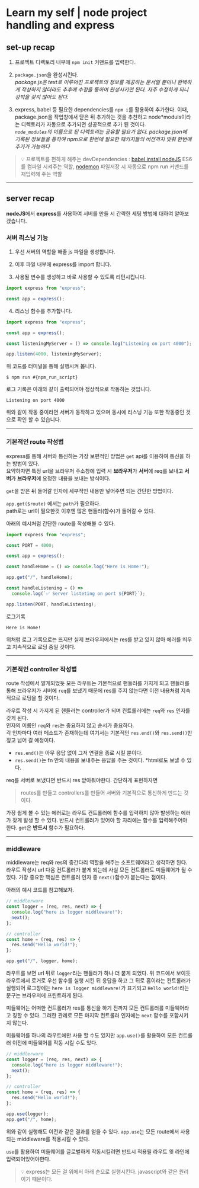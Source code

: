 # Learn my self | node project handling and express

## set-up recap

1. 프로젝트 디렉토리 내부에 `npm init` 커맨드를 입력한다.

2. `package.json`을 완성시킨다.  
   _package.js은 text로 이루어진 프로젝트의 정보를 제공하는 문서일 뿐이니 완벽하게 작성하지 않더라도 추후에 수정을 통하여 완성시키면 된다. 자주 수정하게 되니 강박을 갖지 않아도 된다._
3. express, babel 등 필요한 dependencies를 `npm i`를 활용하여 추가한다. 이때, package.json을 작업창에서 닫은 뒤 추가하는 것을 추천하고 node\*moduls이라는 디렉토리가 자동으로 추가되면 성공적으로 추가 된 것이다.  
   _`node_modules`의 이름으로 된 디렉토리는 공유할 필요가 없다. package.json에 기록된 정보들을 통하여 npm으로 한번에 필요한 패키지들의 버전까지 맞춰 한번에 추가가 가능하다_

> 💡 프로젝트를 편하게 해주는 devDependencies : [babel install nodeJS](https://babeljs.io/setup#installation) ES6를 컴파일 시켜주는 역할, [nodemon](https://babeljs.io/setup#installation) 파일저장 시 자동으로 npm run 커맨드를 재입력해 주는 역할

---

## server recap

**nodeJS**에서 **express**를 사용하여 서버를 만들 시 간략한 세팅 방법에 대하여 알아보겠습니다.

### 서버 리스닝 기능

1. 우선 서버의 역할을 해줄 js 파일을 생성합니다.

2. 이후 파일 내부에 express를 import 합니다.

3. 사용될 변수를 생성하고 바로 사용할 수 있도록 리턴시킵니다.

```jsx
import express from "express";

const app = express();
```

4. 리스닝 함수를 추가합니다.

```jsx
import express from "express";

const app = express();

const listeningMyServer = () => console.log("Listening on port 4000");

app.listen(4000, listeningMyServer);
```

위 코드를 터미널을 통해 실행시켜 봅니다.

```
$ npm run #{npm_run_script}
```

로그 기록은 아래와 같이 출력되어야 정상적으로 작동하는 것입니다.

```log
Listening on port 4000
```

위와 같이 작동 중이라면 서버가 동작하고 있으며 동시에 리스닝 기능 또한 작동중인 것으로 확인 할 수 있습니다.

---

### 기본적인 route 작성법

express를 통해 서버와 통신하는 가장 보편적인 방법은 `get` api를 이용하여 통신을 하는 방법이 있다.  
요약하자면 특정 url을 브라우저 주소창에 입력 시 **브라우저**가 **서버**에 req를 보내고 **서버**가 **브라우저**에 요청한 내용을 보내는 방식이다.

`get`을 받은 뒤 들어갈 인자에 세부적인 내용만 넣어주면 되는 간단한 방법이다.

`app.get($route)` 에서는 `path`가 필요하다.  
path로는 url이 필요한것 이후엔 많은 핸들러(함수)가 들어갈 수 있다.

아래의 예시처럼 간단한 route를 작성해볼 수 있다.

```jsx
import express from "express";

const PORT = 4000;

const app = express();

const handleHome = () => console.log("Here is Home!");

app.get("/", handleHome);

const handleListening = () =>
  console.log(`✅ Server listeting on port ${PORT}`);

app.listen(PORT, handleListening);
```

로그기록

```log
Here is Home!
```

위처럼 로그 기록으로는 뜨지만 실제 브라우저에서는 res를 받고 있지 않아 에러를 띄우고 지속적으로 로딩 중일 것이다.

---

### 기본적인 controller 작성법

route 작성에서 알게되었듯 모든 라우트는 기본적으로 핸들러를 가지게 되고 핸들러를 통해 브라우저가 서버에 `req`를 보냈기 때문에 res를 주지 않는다면 이전 내용처럼 지속적으로 로딩을 할 것이다.

라우트 작성 시 가지게 된 핸들러는 controller가 되며 컨트롤러에는 `req`와 `res` 인자를 갖게 된다.  
인자의 이름인 `req`와 `res`는 중요하지 않고 순서가 중요하다.  
각 인자마다 여러 메소드가 존재하는데 여기서는 기본적인 `res.end()`와 `res.send()`만 짚고 넘어 갈 예정이다.

- `res.end()`는 아무 응답 없이 그저 연결을 종료 시킬 뿐이다.
- `res.send()`는 fn 안의 내용을 보내주는 응답을 주는 것이다.
  \*html로도 보낼 수 있다.

req를 서버로 보냈다면 반드시 res 받아줘야한다. 간단하게 표현하자면

> routes를 만들고 controllers를 만들어 서버와 기본적으로 통신하게 만드는 것이다.

가장 쉽게 볼 수 있는 에러로는 라우트 컨트롤러에 함수를 입력하지 않아 발생하는 에러가 잦게 발생 할 수 있다. 반드시 컨트롤러가 있어야 할 자리에는 함수를 입력해주어야 한다. `get`은 **반드시** 함수가 필요하다.

---

### middleware

middleware는 req와 res의 중간다리 역할을 해주는 소프트웨어라고 생각하면 된다. 라우트 작성시 url 다음 컨트롤러가 붙게 되는데 사실 모든 컨트롤러도 미들웨어가 될 수 있다. 가장 중요한 핵심은 컨트롤러 인자 중 `next()`함수가 붙는다는 점이다.

아래의 예시 코드를 참고해보자.

```jsx
// middlerware
const logger = (req, res, next) => {
  console.log("here is logger middleware!");
  next();
};

// controller
const home = (req, res) => {
  res.send("Hello world!");
};

app.get("/", logger, home);
```

라우트를 보면 url 뒤로 `logger`라는 핸들러가 하나 더 붙게 되었다. 위 코드에서 보이듯 라우트에서 로거로 우선 함수를 실행 시킨 뒤 응답을 하고 그 뒤로 홈이라는 컨트롤러가 실행되어 로그창에는 `here is logger middleware!`가 표기되고 `Hello world!`라는 문구는 브라우저에 프린트하게 된다.

미들웨어는 어떠한 컨트롤러가 res를 통신을 하기 전까지 모든 컨트롤러를 미들웨어라고 칭할 수 있다. 그러한 관례로 모든 마지막 컨트롤러 인자에는 `next` 함수를 포함시키지 않는다.

미들웨어를 하나의 라우트에만 사용 할 수도 있지만 `app.use()`를 활용하여 모든 컨트롤러 이전에 미들웨어를 작동 시킬 수도 있다.

```jsx
// middlerware
const logger = (req, res, next) => {
  console.log("here is logger middleware!");
  next();
};

// controller
const home = (req, res) => {
  res.send("Hello world!");
};

app.use(logger);
app.get("/", home);
```

위와 같이 실행해도 이전과 같은 결과를 얻을 수 있다. `app.use`는 모든 route에서 사용되는 middleware를 적용시킬 수 있다.

`use`를 활용하여 미들웨어를 글로벌하게 작동시킬려면 반드시 적용될 라우트 윗 라인에 입력되어있어야한다.

> 💡 express는 모든 걸 위에서 아래 순으로 실행시킨다. javascript와 같은 원리이기 때문이다.
